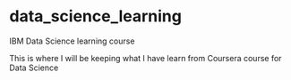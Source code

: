 # data_science_learning
IBM Data Science learning course 

This is where I will be keeping what I have learn from Coursera course for Data Science 
